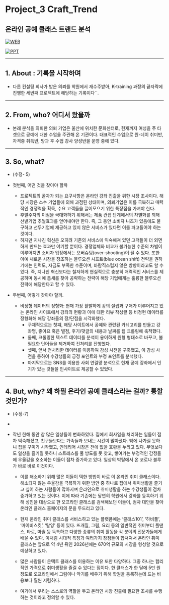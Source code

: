 # Project_3 Craft_Trend
  ## 온라인 공예 클래스 트랜드 분석
  
[![WEB](https://drive.google.com/file/d/1tbZ01_ZUNE-9h_JJVTasTKAEDUsZ4UuU/view?usp=sharing)](https://infogram.com/--1hdw2jpxjp00j2l?live)
 
[![PPT](https://drive.google.com/file/d/1u1Zw3flbly82b2aWL1Dz9jZSsD_BJg_P/view?usp=sharing)]()

----------------
## 1. About : 기록을 시작하며

- 다른 컨설팅 회사가 받은 의뢰를 학원에서 재수주받아, K-training 과정의 끝자락에 진행한 세번째 프로젝트에 해당하는 기록이다``.
---------------------------
## 2. From, who? 어디서 왔을까

- 본래 분석을 의뢰한 의뢰 기업은 울산에 위치한 문화센터로, 현재까지 여성을 주 타겟으로 공예에 대한 수업을 주관해 온 기관이다. 대표적인 수업으로 원-데이 취미반, 자격증 취득반, 방과 후 수업 강사 양성반을 운영 중에 있다.
----------------------------
## 3. So, what? 
 
 - (수정- 5)

- 첫번째, 어떤 것을 찾아야 할까 
	- 프로젝트의 골자가 되는 요구사항은 온라인 강좌 진출을 위한 시장 조사이다. 해당 시장은 소수 기업들에 의해 과점된 상태이며, 의뢰기업은 이를 극복하고 매력적인 경쟁력을 획득, 수요 고객들을 끌어모으기 위한 특장점을 가져야 한다.
	- 후발주자의 이점을 극대화하기 위해서는 제품 컨셉 단계에서의 차별화를 꾀해 선발기업 추월효과를 얻어내야만 한다. 즉, 그 동안 소비자 니즈가 있음에도 불구하고 선두기업에 제공하고 있지 않은 서비스가 있다면 이를 파고들어야 하는 것이다.
	- 하지만 지나친 혁신은 오히려 기존의 서비스에 익숙해져 있던 고객들이 더 외면하게 만드는 효과만 야기할 뿐이다. 경쟁업체와 비교가 불가능한 수준의 차별이 이루어지면 소비자 입장에서는 오버슈팅(over-shooting)이 될 수 있다. 또한 아예 새로운 시장을 창조하는 블루오션 시프트(blue ocean shift) 전략을 권하기에는 인력도, 자금도 부족한 수준이며, 바람직스럽지 않은 방향이라고도 할 수 있다. 즉, 지나친 혁신보다는 철저하게 현실적으로 충분히 매력적인 서비스를 제공하며 동시에 틈새를 찾아 공략하는 전략이 해당 기업에게는 훌륭한 블루오션 전략에 해당한다고 할 수 있다.

- 두번째, 어떻게 찾아야 할까.
	- 비정형 데이터의 정형화: 현재 가장 활발하게 강의 설립과 구매가 이루어지고 있는 온라인 사이트에서 강좌의 현황과 이에 대한 리뷰 작성글 등 비정현 데이터를 정형화해 해당 강좌들의 장/단점을 시각화했다.
		- 구체적으로는 첫쨰, 해당 사이트에서 공예와 관련된 카테고리를 만들고 강좌명, 좋아요 혹은 별점, 후기/댓글의 내용과 날짜를 웹 크롤링해 축적했다.
		- 둘째, 크롤링한 텍스트 데이터를 분석이 용이하게 원형 형태소로 바꾸고, 불필요한 단어들을 제거하여 전처리를 진행했다.
		- 셋째, 앞서 전처리한 데이터를 이용하여 감성 사전을 구축했고, 이 감성 사전을 통하여 수강생들의 긍정 포인트와 부정 포인트를 분석했다.
		- 마지막으로는 SNS를 이용한 사회 연결망 분석으로 현재 공예 강좌에서 인기가 있는 것들을 인사이트로 제공할 수 있었다.
------------------------------
## 4. But, why? 왜 하필 온라인 공예 클래스라는 걸까? 통할 것인가?

- (수정-7)
- 
- 작년 한해 동안 참 많은 일상들이 변화하였다. 집에서 회사일을 처리하는 일들이 점차 익숙해졌고, 친구들보다는 가족들과 보내는 시간이 많아졌다. 밖에 나가질 못하니 집을 꾸미기 시작했고, 인테리어 시장은 전에 없을 호황을 누리고 있다. 무엇보다도 일상을 즐기질 못하니 스트레스를 풀 방도를 못 찾고, 쌓여가는 부정적인 감정들에 우울감을 호소하는 이들이 점차 증가하고 있다. 일상의 박탈에서 온 코로나 블루가 바로 바로 이것이다.
	
	- 이를 해소하기 위해 많은 이들이 택한 방법이 바로 이 온라인 취미 클래스이다. 해소되지 않는 우울감을 극복하기 위한 방안 중 하나로 집에서 취미생활을 즐기고 싶어 하는 사람들이 많아지며 온라인으로 취미생활을 하는 수강생들이 점차 증가하고 있는 것이다. 이에 따라 기존에는 당연히 학원에서 강좌를 등록하기 위해 성인을 대상으로 한 오프라인 클래스를 검색해보던 이들이, 점차 대안을 찾아 온라인 클래스 홈페이지의 문을 두드리고 있다. 
	
	- 현재 온라인 취미 클래스를 서비스하고 있는 플랫폼에는 ‘클래스101’, ‘하비풀’, ‘마이비스킷’, ‘탈잉’ 등이 있다. 뜨개질, 그림, 요리 등의 일반적인 취미부터 폴댄스, 타로, 마술 등 독특하고 다양한 종류의 취미 활동을 각 분야의 전문가들에게 배울 수 있다.  이처럼 시대적 특징과 여러가지 장점들이 합쳐져서 온라인 취미 클래스는 앞으로 약 4년 뒤인 2026년에는 670억 규모의 시장을 형성할 것으로 예상하고 있다. 

	-  많은 사람들이 온택트 클래스를 이용하는 이유 또한 다양하다. 그중 하나는 합리적인 가격으로 취미생활을 즐길 수 있다는 점이다. 한 클래스가 한 달에 5만 원 정도로 오프라인에서 그림이나 악기를 배우기 위해 학원을 등록하는데 드는 비용보다 훨씬 저렴하다. 
	-  여기에서 우리는 스스로의 역할을 두고 온라인 시장 진출에 필요한 조사를 수행하는 것이라고 정의할 수 있다. 



